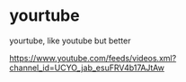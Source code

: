 # yourtube
yourtube, like youtube but better



https://www.youtube.com/feeds/videos.xml?channel_id=UCYO_jab_esuFRV4b17AJtAw